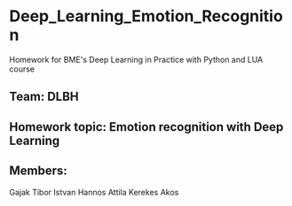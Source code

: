 # Deep_Learning_Emotion_Recognition
Homework for BME's Deep Learning in Practice with Python and LUA course

## Team: DLBH

## Homework topic: Emotion recognition with Deep Learning

## Members:
Gajak Tibor Istvan
Hannos Attila
Kerekes Akos